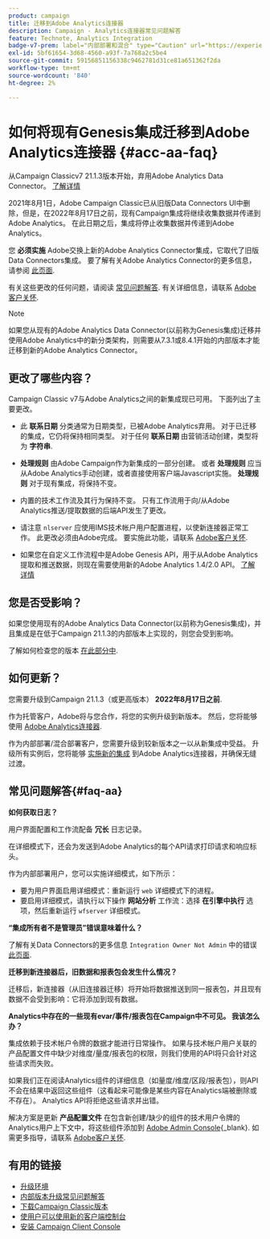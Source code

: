 ```yaml
---
product: campaign
title: 迁移到Adobe Analytics连接器
description: Campaign - Analytics连接器常见问题解答
feature: Technote, Analytics Integration
badge-v7-prem: label="内部部署和混合" type="Caution" url="https://experienceleague.adobe.com/docs/campaign-classic/using/installing-campaign-classic/architecture-and-hosting-models/hosting-models-lp/hosting-models.html?lang=zh-Hans" tooltip="仅适用于v7内部部署和混合部署"
exl-id: 5bf61654-3d68-4560-a93f-7a768a2c5be4
source-git-commit: 59156851156338c9462781d31ce81a651362f2da
workflow-type: tm+mt
source-wordcount: '840'
ht-degree: 2%

---
```


# 如何将现有Genesis集成迁移到Adobe Analytics连接器 {#acc-aa-faq}



从Campaign Classicv7 21.1.3版本开始，弃用Adobe Analytics Data Connector。 [了解详情](https://experienceleague.adobe.com/docs/analytics/import/dataconnectors/data-connectors-eol.html)

2021年8月1日，Adobe Campaign Classic已从旧版Data Connectors UI中删除，但是，在2022年8月17日之前，现有Campaign集成将继续收集数据并传递到Adobe Analytics。 在此日期之后，集成将停止收集数据并传递到Adobe Analytics。

您 **必须实施** Adobe交换上新的Adobe Analytics Connector集成，它取代了旧版Data Connectors集成。 要了解有关Adobe Analytics Connector的更多信息，请参阅 [此页面](../../platform/using/gs-aa.md).

有关这些更改的任何问题，请阅读 [常见问题解答](#faq-aa). 有关详细信息，请联系 [Adobe客户关怀](https://helpx.adobe.com/cn/enterprise/admin-guide.html/enterprise/using/support-for-experience-cloud.ug.html).

>[!NOTE]
>
>如果您从现有的Adobe Analytics Data Connector(以前称为Genesis集成)迁移并使用Adobe Analytics中的新分类架构，则需要从7.3.1或8.4.1开始的内部版本才能迁移到新的Adobe Analytics Connector。

## 更改了哪些内容？

Campaign Classic v7与Adobe Analytics之间的新集成现已可用。 下面列出了主要更改。

* 此 **联系日期** 分类通常为日期类型，已被Adobe Analytics弃用。 对于已迁移的集成，它仍将保持相同类型。 对于任何 **联系日期** 由营销活动创建，类型将为 **字符串**.

* **处理规则** 由Adobe Campaign作为新集成的一部分创建。 或者 **处理规则** 应当从Adobe Analytics手动创建，或者直接使用客户端Javascript实施。 **处理规则** 对于现有集成，将保持不变。

* 内置的技术工作流及其行为保持不变。 只有工作流用于向/从Adobe Analytics推送/提取数据的后端API发生了更改。

* 请注意 `nlserver` 应使用IMS技术帐户用户配置进程，以使新连接器正常工作。 此更改必须由Adobe完成。 要实施此功能，请联系 [Adobe客户关怀](https://helpx.adobe.com/cn/enterprise/admin-guide.html/enterprise/using/support-for-experience-cloud.ug.html).

* 如果您在自定义工作流程中是Adobe Genesis API，用于从Adobe Analytics提取和推送数据，则现在需要使用新的Adobe Analytics 1.4/2.0 API。 [了解详情](https://adobeexchangeec.zendesk.com/hc/en-us/articles/360047148832-Replacements-for-Data-Connector-API-calls)

## 您是否受影响？

如果您使用现有的Adobe Analytics Data Connector(以前称为Genesis集成)，并且集成是在低于Campaign 21.1.3的内部版本上实现的，则您会受到影响。

了解如何检查您的版本 [在此部分中](../../platform/using/launching-adobe-campaign.md#getting-your-campaign-version).

## 如何更新？

您需要升级到Campaign 21.1.3（或更高版本） **2022年8月17日之前**.

作为托管客户，Adobe将与您合作，将您的实例升级到新版本。 然后，您将能够使用 [Adobe Analytics连接器](../../platform/using/gs-aa.md).

作为内部部署/混合部署客户，您需要升级到较新版本之一以从新集成中受益。
升级所有实例后，您将能够 [实施新的集成](../../platform/using/adobe-analytics-provisioning.md) 到Adobe Analytics连接器，并确保无缝过渡。

## 常见问题解答{#faq-aa}

**如何获取日志？**

用户界面配置和工作流配备 **冗长** 日志记录。

在详细模式下，还会为发送到Adobe Analytics的每个API请求打印请求和响应标头。

作为内部部署用户，您可以实施详细模式，如下所示：

* 要为用户界面启用详细模式：重新运行 `web` 详细模式下的进程。
* 要启用详细模式，请执行以下操作 **网站分析** 工作流：选择 **在引擎中执行** 选项，然后重新运行 `wfserver` 详细模式。

**“集成所有者不是管理员”错误意味着什么？**

了解有关Data Connectors的更多信息 `Integration Owner Not Admin` 中的错误 [此页面](https://adobeexchangeec.zendesk.com/hc/en-us/articles/360035167932-Adobe-Analytics-Data-Connectors-Integration-Owner-Not-Admin-Error).

**迁移到新连接器后，旧数据和报表包会发生什么情况？**

迁移后，新连接器（从旧连接器迁移）将开始将数据推送到同一报表包，并且现有数据不会受到影响：它将添加到现有数据。

**Analytics中存在的一些现有evar/事件/报表包在Campaign中不可见。 我该怎么办？**

集成依赖于技术帐户令牌的数据才能进行日常操作。 如果与技术帐户用户关联的产品配置文件中缺少对维度/量度/报表包的权限，则我们使用的API将只会针对这些请求而失败。

如果我们正在阅读Analytics组件的详细信息（如量度/维度/区段/报表包），则API不会在结果中返回这些组件（这看起来可能像是某些内容在Analytics端被删除或不存在）。 Analytics API将拒绝这些请求并出错。

解决方案是更新 **产品配置文件** 在包含新创建/缺少的组件的技术用户令牌的Analytics用户上下文中，将这些组件添加到 [Adobe Admin Console](https://adminconsole.adobe.com/){_blank}. 如需更多指导，请联系 [Adobe客户关怀](https://helpx.adobe.com/cn/enterprise/admin-guide.html/enterprise/using/support-for-experience-cloud.ug.html).

## 有用的链接

* [升级环境](../../production/using/build-upgrade.md)
* [内部版本升级常见问题解答](../../platform/using/faq-build-upgrade.md)
* [下载Campaign Classic版本](https://experience.adobe.com/#/downloads/content/software-distribution/cn/campaign.html)
* [使用户可以使用新的客户端控制台](../../installation/using/client-console-availability-for-windows.md)
* [安装 Campaign Client Console](../../installation/using/installing-the-client-console.md)
